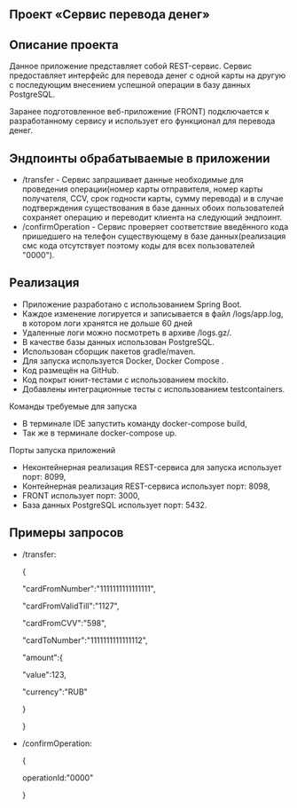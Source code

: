 ## Проект «Сервис перевода денег»

## Описание проекта 

Данное приложение представляет собой REST-сервис. Сервис предоставляет интерфейс для перевода денег с одной карты на другую с последующим внесением успешной операции в базу данных PostgreSQL. 

Заранее подготовленное веб-приложение (FRONT) подключается к разработанному сервису и использует его функционал для перевода денег.

## Эндпоинты обрабатываемые в приложении

- /transfer - Сервис запрашивает данные необходимые для проведения операции(номер карты отправителя, номер карты получателя, CCV, срок годности карты, сумму перевода) и в случае подтверждения существования в базе данных обоих пользователей сохраняет операцию и переводит клиента на следующий эндпоинт.
- /confirmOperation - Сервис проверяет соответствие введённого кода пришедшего на телефон существующему в базе данных(реализация смс кода отсутствует поэтому коды для всех пользователей "0000").

## Реализация

- Приложение разработано с использованием Spring Boot.
- Каждое изменение логируется и записывается в файл /logs/app.log, в котором логи хранятся не дольше 60 дней
- Удаленные логи можно посмотреть в архиве /logs.gz/.
- В качестве базы данных использован PostgreSQL.
- Использован сборщик пакетов gradle/maven.
- Для запуска используется Docker, Docker Compose .
- Код размещён на GitHub.
- Код покрыт юнит-тестами с использованием mockito.
- Добавлены интеграционные тесты с использованием testcontainers.

Команды требуемые для запуска
- В терминале IDE запустить команду docker-compose build,
- Так же в терминале  docker-compose up.

Порты запуска приложений
- Неконтейнерная реализация REST-сервиса для запуска использует порт: 8099,
- Контейнерная реализация REST-сервиса использует порт: 8098,
- FRONT использует порт: 3000,
- База данных PostgreSQL использует порт: 5432.

## Примеры запросов
- /transfer:

  {

  "cardFromNumber":"1111111111111111",

  "cardFromValidTill":"1127",

  "cardFromCVV":"598",

  "cardToNumber":"1111111111111112",

  "amount":{

  "value":123,

  "currency":"RUB"

  }

  }
- /confirmOperation:

  { 

  operationId:"0000"

  }

